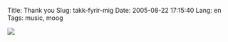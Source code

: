 Title: Thank you
Slug: takk-fyrir-mig
Date: 2005-08-22 17:15:40
Lang: en
Tags: music, moog

<div title="In Memoriam Dr. Robert Moog (23.5.1935 - 21.8.2005)"><img src="/files/moog.jpg" align="left"></div>
